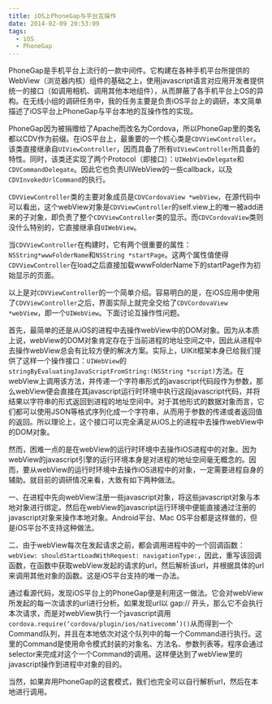 ```yaml
---
title: iOS上PhoneGap与平台互操作
date: 2014-02-09 20:53:09
tags:
  - iOS
  - PhoneGap
---
```


PhoneGap是手机平台上流行的一款中间件。它构建在各种手机平台所提供的WebView（浏览器内核）组件的基础之上，使用javascript语言对应用开发者提供统一的接口（如调用相机、调用其他本地组件），从而屏蔽了各手机平台上OS的异构。在无线小组的调研任务中，我的任务主要是负责iOS平台上的调研，本文简单描述了iOS平台上PhoneGap与平台本地的互操作性的实现。

<!-- more -->

PhoneGap因为被捐赠给了Apache而改名为Cordova，所以PhoneGap里的类名都以CDV作为前缀。在iOS平台上，最重要的一个核心类是`CDVViewController`。该类直接继承自`UIViewController`，因而具备了所有`UIViewController`所具备的特性。同时，该类还实现了两个Protocol（即接口）：`UIWebViewDelegate`和`CDVCommandDelegate`。因此它也负责UIWebView的一些callback，以及`CDVInvokedUrlCommand`的执行。

`CDVViewController`类的主要对象成员是`CDVCordovaView *webView`，在源代码中可以看出，这个webView对象是`CDVViewController`的self.view上的唯一被add进来的子对象，即负责了整个`CDVViewController`类的显示。而`CDVCordovaView`类则没什么特别的，它直接继承自`UIWebView`。

当`CDVViewController`在构建时，它有两个很重要的属性：`NSString*wwwFolderName`和`NSString *startPage`。这两个属性值使得`CDVViewController`在load之后直接加载wwwFolderName下的startPage作为初始显示的页面。

以上是对`CDVViewController`的一个简单介绍。容易明白的是，在iOS应用中使用了`CDVViewController`之后，界面实际上就完全交给了`CDVCordovaView *webView`，即一个`UIWebView`。下面讨论互操作性问题。

首先，最简单的还是从iOS的进程中去操作webView中的DOM对象。因为从本质上说，webView的DOM对象肯定存在于当前进程的地址空间之中，因此从进程中去操作webView总会有比较方便的解决方案。实际上，UIKit框架本身已给我们提供了这样一个操作接口：`UIWebView`的`stringByEvaluatingJavaScriptFromString:(NSString *script)`方法。在webView上调用该方法，并传递一个字符串形式的javascript代码段作为参数，那么webView便会直接在其javascript运行时环境中执行这段javascript代码，并将结果以字符串的形式返回到进程的地址空间中。对于其他形式的数据对象而言，它们都可以使用JSON等格式序列化成一个字符串，从而用于参数的传递或者返回值的返回。所以理论上，这个接口可以完全满足从iOS上的进程中去操作webView中的DOM对象。

然而，困难一点的是在webView的运行时环境中去操作iOS进程中的对象。因为webView的javascript引擎的运行环境本身是对进程的地址空间毫无概念的。因而，要从webView的运行时环境中去操作iOS进程中的对象，一定需要进程自身的辅助。就目前的调研情况来看，大致有如下两种做法。

一、在进程中先向webView注册一些javascript对象，将这些javascript对象与本地对象进行绑定。然后在webView的javascript运行环境中便能直接通过注册的javascript对象来操作本地对象。Android平台、Mac OS平台都是这样做的，但是iOS平台不支持这种做法。

二、由于webView每次在发起请求之前，都会调用进程中的一个回调函数：`webView: shouldStartLoadWithRequest: navigationType:`，因此，重写该回调函数，在函数中获取webView发起的请求的url，然后解析该url，并根据具体的url来调用其他对象的函数。这是iOS平台支持的唯一办法。

通过看源代码，发现iOS平台上的PhoneGap便是利用这一做法。它会对webView所发起的每一次请求的url进行分析。如果发现url以 gap:// 开头，那么它不会执行本次请求，而是对webView执行一个javascript调用`cordova.require(‘cordova/plugin/ios/nativecomm’)()`从而得到一个Command队列，并且在本地依次对这个队列中的每一个Command进行执行。这里的Command是使用命令模式封装的对象名、方法名、参数列表等。程序会通过selector来完成对这个一个Command的调用。这样便达到了webView里的javascript操作到进程中对象的目的。

当然，如果弃用PhoneGap的这套模式，我们也完全可以自行解析url，然后在本地进行调用。

